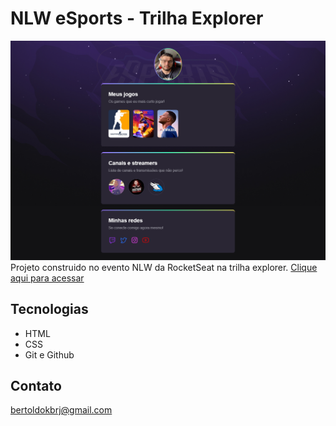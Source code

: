 # NLW eSports - Trilha Explorer
![preview](./.github/preview.png)
Projeto construido no evento NLW da RocketSeat na trilha explorer.
[Clique aqui para acessar](https://bertoldoklinger.github.io/nlw)
## Tecnologias
- HTML
- CSS
- Git e Github
## Contato

bertoldokbrj@gmail.com
